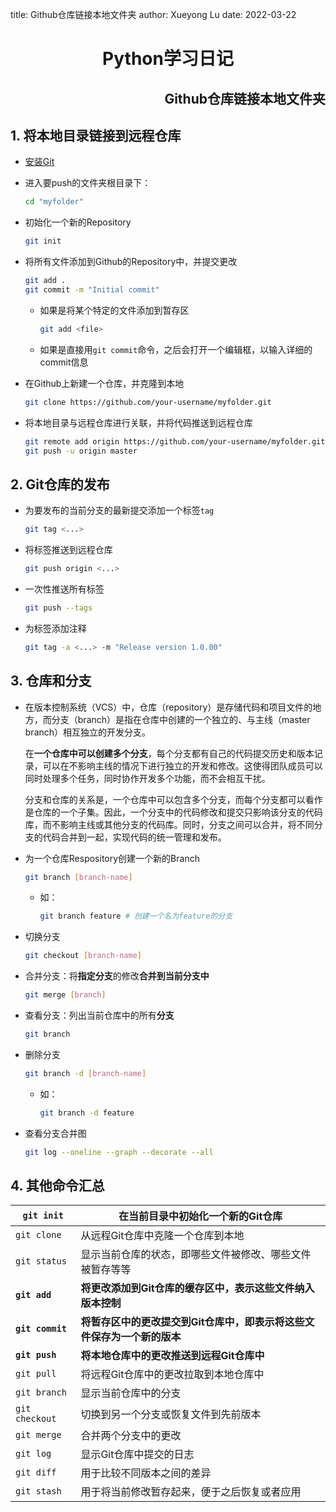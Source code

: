 title: Github仓库链接本地文件夹
author: Xueyong Lu
date: 2022-03-22

<div align = "center">
    <h1>Python学习日记</h1>
</div>
<div align = "right">
	<h2>Github仓库链接本地文件夹</h2>
</div>

## 1. 将本地目录链接到远程仓库

* [安装Git](https://git-scm.com/)

* 进入要push的文件夹根目录下：

  ```bash
  cd "myfolder"
  ```

* 初始化一个新的Repository

  ```bash
  git init
  ```

* 将所有文件添加到Github的Repository中，并提交更改

  ```bash
  git add .
  git commit -m "Initial commit"
  ```

  * 如果是将某个特定的文件添加到暂存区

    ```bash
    git add <file>
    ```

  * 如果是直接用`git commit`命令，之后会打开一个编辑框，以输入详细的commit信息

* 在Github上新建一个仓库，并克隆到本地

  ```bash
  git clone https://github.com/your-username/myfolder.git
  ```

* 将本地目录与远程仓库进行关联，并将代码推送到远程仓库

  ```bash
  git remote add origin https://github.com/your-username/myfolder.git
  git push -u origin master
  ```

## 2. Git仓库的发布

* 为要发布的当前分支的最新提交添加一个标签`tag`

  ```bash
  git tag <...>
  ```

* 将标签推送到远程仓库

  ```bash
  git push origin <...>
  ```

* 一次性推送所有标签

  ```bash
  git push --tags
  ```

* 为标签添加注释

  ```bash
  git tag -a <...> -m "Release version 1.0.00"
  ```

## 3. 仓库和分支

* 在版本控制系统（VCS）中，仓库（repository）是存储代码和项目文件的地方，而分支（branch）是指在仓库中创建的一个独立的、与主线（master branch）相互独立的开发分支。

  在**一个仓库中可以创建多个分支**，每个分支都有自己的代码提交历史和版本记录，可以在不影响主线的情况下进行独立的开发和修改。这使得团队成员可以同时处理多个任务，同时协作开发多个功能，而不会相互干扰。

  分支和仓库的关系是，一个仓库中可以包含多个分支，而每个分支都可以看作是仓库的一个子集。因此，一个分支中的代码修改和提交只影响该分支的代码库，而不影响主线或其他分支的代码库。同时，分支之间可以合并，将不同分支的代码合并到一起，实现代码的统一管理和发布。

* 为一个仓库Respository创建一个新的Branch

  ```bash
  git branch [branch-name]
  ```

  * 如：

    ```bash
    git branch feature # 创建一个名为feature的分支
    ```

* 切换分支

  ```bash
  git checkout [branch-name]
  ```

* 合并分支：将**指定分支**的修改**合并到当前分支中**

  ```bash
  git merge [branch]
  ```

* 查看分支：列出当前仓库中的所有**分支**

  ```bash
  git branch
  ```

* 删除分支

  ```bash
  git branch -d [branch-name]
  ```

  * 如：

    ```bash
    git branch -d feature
    ```

* 查看分支合并图

  ```bash
  git log --oneline --graph --decorate --all
  ```

## 4. 其他命令汇总

| `git init`        | 在当前目录中初始化一个新的Git仓库                            |
| ----------------- | ------------------------------------------------------------ |
| `git clone`       | 从远程Git仓库中克隆一个仓库到本地                            |
| `git status`      | 显示当前仓库的状态，即哪些文件被修改、哪些文件被暂存等等     |
| **`git add`**     | **将更改添加到Git仓库的缓存区中，表示这些文件纳入版本控制**  |
| **`git commit `** | **将暂存区中的更改提交到Git仓库中，即表示将这些文件保存为一个新的版本** |
| **`git push`**    | **将本地仓库中的更改推送到远程Git仓库中**                    |
| `git pull`        | 将远程Git仓库中的更改拉取到本地仓库中                        |
| `git branch`      | 显示当前仓库中的分支                                         |
| `git checkout`    | 切换到另一个分支或恢复文件到先前版本                         |
| `git merge`       | 合并两个分支中的更改                                         |
| `git log`         | 显示Git仓库中提交的日志                                      |
| `git diff`        | 用于比较不同版本之间的差异                                   |
| `git stash`       | 用于将当前修改暂存起来，便于之后恢复或者应用                 |

